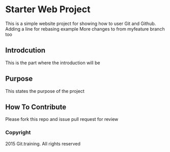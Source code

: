 # Starter Web Project
This is a simple website project for showing how to user Git and Github. Adding a line for rebasing example
More changes to from myfeature branch too

## Introdcution
This is the part where the introduction will be

## Purpose
This states the purpose of the project

## How To Contribute
Please fork this repo and issue pull request for review

### Copyright

2015 Git.training. All rights reserved